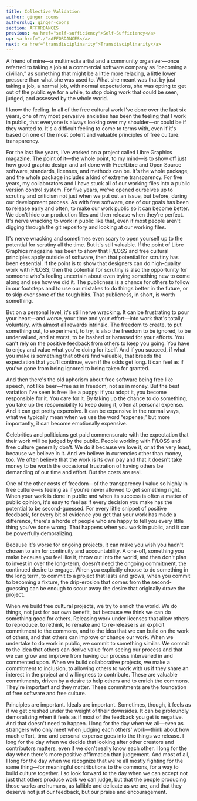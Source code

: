 ```yaml
---
title: Collective Validation
author: ginger coons
authorslug: ginger-coons
section: AFFORDANCES
previous: <a href="self-sufficiency">Self-Sufficiency</a>
up: <a href="./">AFFORDANCES</a>
next: <a href="transdisciplinarity">Transdisciplinarity</a>
---
```


A friend of mine—a multimedia artist and a community organizer—once
referred to taking a job at a commercial software company as “becoming
a civilian,” as something that might be a little more relaxing, a
little lower pressure than what she was used to. What she meant was
that by just taking a job, a normal job, with normal expectations, she
was opting to get out of the public eye for a while, to stop doing
work that could be seen, judged, and assessed by the whole world.

I know the feeling. In all of the free cultural work I've done over
the last six years, one of my most pervasive anxieties has been the
feeling that I work in public, that everyone is always looking over my
shoulder—or could be if they wanted to. It's a difficult feeling to
come to terms with, even if it's based on one of the most potent and
valuable principles of free culture: transparency.

For the last five years, I've worked on a project called Libre
Graphics magazine. The point of it—the whole point, to my mind—is to
show off just how good graphic design and art done with Free/Libre and
Open Source software, standards, licenses, and methods can be. It's
the whole package, and the whole package includes a kind of extreme
transparency. For five years, my collaborators and I have stuck all of
our working files into a public version control system. For five
years, we've opened ourselves up to scrutiny and criticism not just
when we put out an issue, but before, during our development
process. As with free software, one of our goals has been to release
early and often, to make our work public so it can become better. We
don't hide our production files and then release when they're
perfect. It's nerve wracking to work in public like that, even if most
people aren't digging through the git repository and looking at our
working files.

It's nerve wracking and sometimes even scary to open yourself up to
the potential for scrutiny all the time. But it's still valuable. If
the point of Libre Graphics magazine has been to show that F/LOSS and
free cultural principles apply outside of software, then that
potential for scrutiny has been essential. If the point is to show
that designers can do high-quality work with F/LOSS, then the
potential for scrutiny is also the opportunity for someone who's
feeling uncertain about even trying something new to come along and
see how we did it. The publicness is a chance for others to follow in
our footsteps and to use our mistakes to do things better in the
future, or to skip over some of the tough bits. That publicness, in
short, is worth something.

But on a personal level, it's still nerve wracking. It can be
frustrating to pour your heart—and worse, your time and your
effort—into work that's totally voluntary, with almost all rewards
intrinsic. The freedom to create, to put something out, to experiment,
to try, is also the freedom to be ignored, to be undervalued, and at
worst, to be bashed or harassed for your efforts. You can't rely on
the positive feedback from others to keep you going. You have to enjoy
and value what you're doing for itself. And if you succeed, if what
you make is something that others find valuable, that breeds the
expectation that you'll continue, even if the odds get long. It can
feel as if you've gone from being ignored to being taken for granted.

And then there's the old aphorism about free software being free like
speech, not like beer—free as in freedom, not as in money. But the
best variation I've seen is free like a puppy: if you adopt it, you
become responsible for it. You care for it. By taking up the chance to
do something, you take up the responsibility to keep doing it, often
at personal expense. And it can get pretty expensive. It can be
expensive in the normal ways, what we typically mean when we use the
word “expense,” but more importantly, it can become emotionally
expensive.

Celebrities and politicians get paid commensurate with the expectation
that their work will be judged by the public. People working with
F/LOSS and free culture generally don't. We do it because we love it,
or at the very least, because we believe in it. And we believe in
currencies other than money, too. We often believe that the work is
its own pay and that it doesn't take money to be worth the occasional
frustration of having others be demanding of our time and effort. But
the costs are real.

One of the other costs of freedom—of the transparency I value so
highly in free culture—is feeling as if you're never allowed to get
something right. When your work is done in public and when its success
is often a matter of public opinion, it's easy to feel as if every
decision you make has the potential to be second-guessed. For every
little snippet of positive feedback, for every bit of evidence you get
that your work has made a difference, there's a horde of people who
are happy to tell you every little thing you've done wrong. That
happens when you work in public, and it can be powerfully
demoralizing.

Because it's worse for ongoing projects, it can make you wish you
hadn't chosen to aim for continuity and accountability.  A one-off,
something you make because you feel like it, throw out into the world,
and then don't plan to invest in over the long-term, doesn't need the
ongoing commitment, the continued desire to engage. When you
explicitly choose to do something in the long term, to commit to a
project that lasts and grows, when you commit to becoming a fixture,
the drip-erosion that comes from the second-guessing can be enough to
scour away the desire that originally drove the project.

When we build free cultural projects, we try to enrich the world. We
do things, not just for our own benefit, but because we think we can
do something good for others. Releasing work under licenses that allow
others to reproduce, to rethink, to remake and to re-release is an
explicit commitment to the commons, and to the idea that we can build
on the work of others, and that others can improve or change our
work. When we undertake to do work in public, we commit to something
similar. We commit to the idea that others can derive value from
seeing our process and that we can grow and improve from having our
process intervened in and commented upon. When we build collaborative
projects, we make a commitment to inclusion, to allowing others to
work with us if they share an interest in the project and willingness
to contribute. These are valuable commitments, driven by a desire to
help others and to enrich the commons. They're important and they
matter. These commitments are the foundation of free software and free
culture.

Principles are important. Ideals are important. Sometimes, though, it
feels as if we get crushed under the weight of their downsides. It can
be profoundly demoralizing when it feels as if most of the feedback
you get is negative. And that doesn't need to happen. I long for the
day when we all—even as strangers who only meet when judging each
others' work—think about how much effort, time and personal expense
goes into the things we release. I long for the day when we decide
that looking after other creators and contributors matters, even if we
don't really know each other. I long for the day when there's more
positive affirmation than judgement. And most of all, I long for the
day when we recognize that we're all mostly fighting for the same
thing—for meaningful contributions to the commons, for a way to build
culture together. I so look forward to the day when we can accept not
just that others produce work we can judge, but that the people
producing those works are humans, as fallible and delicate as we are,
and that they deserve not just our feedback, but our praise and
encouragement.
